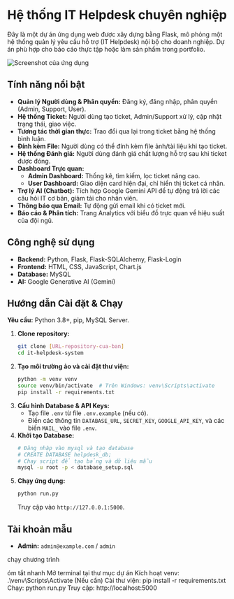# Hệ thống IT Helpdesk chuyên nghiệp

Đây là một dự án ứng dụng web được xây dựng bằng Flask, mô phỏng một hệ thống quản lý yêu cầu hỗ trợ (IT Helpdesk) nội bộ cho doanh nghiệp. Dự án phù hợp cho báo cáo thực tập hoặc làm sản phẩm trong portfolio.

![Screenshot của ứng dụng](link_den_anh_screenshot_cua_ban.png)

## Tính năng nổi bật

* **Quản lý Người dùng & Phân quyền:** Đăng ký, đăng nhập, phân quyền (Admin, Support, User).
* **Hệ thống Ticket:** Người dùng tạo ticket, Admin/Support xử lý, cập nhật trạng thái, giao việc.
* **Tương tác thời gian thực:** Trao đổi qua lại trong ticket bằng hệ thống bình luận.
* **Đính kèm File:** Người dùng có thể đính kèm file ảnh/tài liệu khi tạo ticket.
* **Hệ thống Đánh giá:** Người dùng đánh giá chất lượng hỗ trợ sau khi ticket được đóng.
* **Dashboard Trực quan:**
    * **Admin Dashboard:** Thống kê, tìm kiếm, lọc ticket nâng cao.
    * **User Dashboard:** Giao diện card hiện đại, chỉ hiển thị ticket cá nhân.
* **Trợ lý AI (Chatbot):** Tích hợp Google Gemini API để tự động trả lời các câu hỏi IT cơ bản, giảm tải cho nhân viên.
* **Thông báo qua Email:** Tự động gửi email khi có ticket mới.
* **Báo cáo & Phân tích:** Trang Analytics với biểu đồ trực quan về hiệu suất của đội ngũ.

## Công nghệ sử dụng

* **Backend:** Python, Flask, Flask-SQLAlchemy, Flask-Login
* **Frontend:** HTML, CSS, JavaScript, Chart.js
* **Database:** MySQL
* **AI:** Google Generative AI (Gemini)

## Hướng dẫn Cài đặt & Chạy

**Yêu cầu:** Python 3.8+, pip, MySQL Server.

1.  **Clone repository:**
    ```bash
    git clone [URL-repository-cua-ban]
    cd it-helpdesk-system
    ```
2.  **Tạo môi trường ảo và cài đặt thư viện:**
    ```bash
    python -m venv venv
    source venv/bin/activate  # Trên Windows: venv\Scripts\activate
    pip install -r requirements.txt
    ```
3.  **Cấu hình Database & API Keys:**
    * Tạo file `.env` từ file `.env.example` (nếu có).
    * Điền các thông tin `DATABASE_URL`, `SECRET_KEY`, `GOOGLE_API_KEY`, và các biến `MAIL_` vào file `.env`.
4.  **Khởi tạo Database:**
    ```bash
    # Đăng nhập vào mysql và tạo database
    # CREATE DATABASE helpdesk_db;
    # Chạy script để tạo bảng và dữ liệu mẫu
    mysql -u root -p < database_setup.sql
    ```
5.  **Chạy ứng dụng:**
    ```bash
    python run.py
    ```
    Truy cập vào `http://127.0.0.1:5000`.

## Tài khoản mẫu

* **Admin:** `admin@example.com` / `admin`


chạy chương trình

óm tắt nhanh
Mở terminal tại thư mục dự án
Kích hoạt venv: .\venv\Scripts\Activate
(Nếu cần) Cài thư viện: pip install -r requirements.txt
Chạy: python run.py
Truy cập: http://localhost:5000
